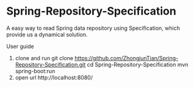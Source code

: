 # Spring-Repository-Specification

A easy way to read Spring data repository using Specification, which provide us a dynamical solution.

User guide
1. clone and run
git clone https://github.com/ZhongjunTian/Spring-Repository-Specification.git
cd Spring-Repository-Specification
mvn spring-boot:run
2. open url
http://localhost:8080/
